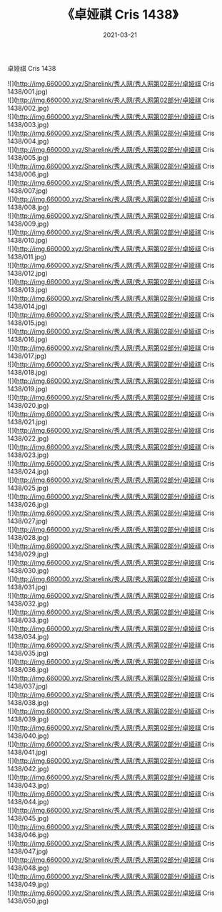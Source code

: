 ﻿---
layout: post
title:  《卓娅祺 Cris 1438》
date:   2021-03-21
img: http://img.660000.xyz/Sharelink/秀人网/秀人网第02部分/卓娅祺 Cris 1438/000.jpg
categories: [美女, 清纯, 唯美]
---

卓娅祺 Cris 1438

  ![](http://img.660000.xyz/Sharelink/秀人网/秀人网第02部分/卓娅祺 Cris 1438/001.jpg) <br> ![](http://img.660000.xyz/Sharelink/秀人网/秀人网第02部分/卓娅祺 Cris 1438/002.jpg) <br> ![](http://img.660000.xyz/Sharelink/秀人网/秀人网第02部分/卓娅祺 Cris 1438/003.jpg) <br> ![](http://img.660000.xyz/Sharelink/秀人网/秀人网第02部分/卓娅祺 Cris 1438/004.jpg) <br> ![](http://img.660000.xyz/Sharelink/秀人网/秀人网第02部分/卓娅祺 Cris 1438/005.jpg) <br> ![](http://img.660000.xyz/Sharelink/秀人网/秀人网第02部分/卓娅祺 Cris 1438/006.jpg) <br> ![](http://img.660000.xyz/Sharelink/秀人网/秀人网第02部分/卓娅祺 Cris 1438/007.jpg) <br> ![](http://img.660000.xyz/Sharelink/秀人网/秀人网第02部分/卓娅祺 Cris 1438/008.jpg) <br> ![](http://img.660000.xyz/Sharelink/秀人网/秀人网第02部分/卓娅祺 Cris 1438/009.jpg) <br> ![](http://img.660000.xyz/Sharelink/秀人网/秀人网第02部分/卓娅祺 Cris 1438/010.jpg) <br> ![](http://img.660000.xyz/Sharelink/秀人网/秀人网第02部分/卓娅祺 Cris 1438/011.jpg) <br> ![](http://img.660000.xyz/Sharelink/秀人网/秀人网第02部分/卓娅祺 Cris 1438/012.jpg) <br> ![](http://img.660000.xyz/Sharelink/秀人网/秀人网第02部分/卓娅祺 Cris 1438/013.jpg) <br> ![](http://img.660000.xyz/Sharelink/秀人网/秀人网第02部分/卓娅祺 Cris 1438/014.jpg) <br> ![](http://img.660000.xyz/Sharelink/秀人网/秀人网第02部分/卓娅祺 Cris 1438/015.jpg) <br> ![](http://img.660000.xyz/Sharelink/秀人网/秀人网第02部分/卓娅祺 Cris 1438/016.jpg) <br> ![](http://img.660000.xyz/Sharelink/秀人网/秀人网第02部分/卓娅祺 Cris 1438/017.jpg) <br> ![](http://img.660000.xyz/Sharelink/秀人网/秀人网第02部分/卓娅祺 Cris 1438/018.jpg) <br> ![](http://img.660000.xyz/Sharelink/秀人网/秀人网第02部分/卓娅祺 Cris 1438/019.jpg) <br> ![](http://img.660000.xyz/Sharelink/秀人网/秀人网第02部分/卓娅祺 Cris 1438/020.jpg) <br> ![](http://img.660000.xyz/Sharelink/秀人网/秀人网第02部分/卓娅祺 Cris 1438/021.jpg) <br> ![](http://img.660000.xyz/Sharelink/秀人网/秀人网第02部分/卓娅祺 Cris 1438/022.jpg) <br> ![](http://img.660000.xyz/Sharelink/秀人网/秀人网第02部分/卓娅祺 Cris 1438/023.jpg) <br> ![](http://img.660000.xyz/Sharelink/秀人网/秀人网第02部分/卓娅祺 Cris 1438/024.jpg) <br> ![](http://img.660000.xyz/Sharelink/秀人网/秀人网第02部分/卓娅祺 Cris 1438/025.jpg) <br> ![](http://img.660000.xyz/Sharelink/秀人网/秀人网第02部分/卓娅祺 Cris 1438/026.jpg) <br> ![](http://img.660000.xyz/Sharelink/秀人网/秀人网第02部分/卓娅祺 Cris 1438/027.jpg) <br> ![](http://img.660000.xyz/Sharelink/秀人网/秀人网第02部分/卓娅祺 Cris 1438/028.jpg) <br> ![](http://img.660000.xyz/Sharelink/秀人网/秀人网第02部分/卓娅祺 Cris 1438/029.jpg) <br> ![](http://img.660000.xyz/Sharelink/秀人网/秀人网第02部分/卓娅祺 Cris 1438/030.jpg) <br> ![](http://img.660000.xyz/Sharelink/秀人网/秀人网第02部分/卓娅祺 Cris 1438/031.jpg) <br> ![](http://img.660000.xyz/Sharelink/秀人网/秀人网第02部分/卓娅祺 Cris 1438/032.jpg) <br> ![](http://img.660000.xyz/Sharelink/秀人网/秀人网第02部分/卓娅祺 Cris 1438/033.jpg) <br> ![](http://img.660000.xyz/Sharelink/秀人网/秀人网第02部分/卓娅祺 Cris 1438/034.jpg) <br> ![](http://img.660000.xyz/Sharelink/秀人网/秀人网第02部分/卓娅祺 Cris 1438/035.jpg) <br> ![](http://img.660000.xyz/Sharelink/秀人网/秀人网第02部分/卓娅祺 Cris 1438/036.jpg) <br> ![](http://img.660000.xyz/Sharelink/秀人网/秀人网第02部分/卓娅祺 Cris 1438/037.jpg) <br> ![](http://img.660000.xyz/Sharelink/秀人网/秀人网第02部分/卓娅祺 Cris 1438/038.jpg) <br> ![](http://img.660000.xyz/Sharelink/秀人网/秀人网第02部分/卓娅祺 Cris 1438/039.jpg) <br> ![](http://img.660000.xyz/Sharelink/秀人网/秀人网第02部分/卓娅祺 Cris 1438/040.jpg) <br> ![](http://img.660000.xyz/Sharelink/秀人网/秀人网第02部分/卓娅祺 Cris 1438/041.jpg) <br> ![](http://img.660000.xyz/Sharelink/秀人网/秀人网第02部分/卓娅祺 Cris 1438/042.jpg) <br> ![](http://img.660000.xyz/Sharelink/秀人网/秀人网第02部分/卓娅祺 Cris 1438/043.jpg) <br> ![](http://img.660000.xyz/Sharelink/秀人网/秀人网第02部分/卓娅祺 Cris 1438/044.jpg) <br> ![](http://img.660000.xyz/Sharelink/秀人网/秀人网第02部分/卓娅祺 Cris 1438/045.jpg) <br> ![](http://img.660000.xyz/Sharelink/秀人网/秀人网第02部分/卓娅祺 Cris 1438/046.jpg) <br> ![](http://img.660000.xyz/Sharelink/秀人网/秀人网第02部分/卓娅祺 Cris 1438/047.jpg) <br> ![](http://img.660000.xyz/Sharelink/秀人网/秀人网第02部分/卓娅祺 Cris 1438/048.jpg) <br> ![](http://img.660000.xyz/Sharelink/秀人网/秀人网第02部分/卓娅祺 Cris 1438/049.jpg) <br> ![](http://img.660000.xyz/Sharelink/秀人网/秀人网第02部分/卓娅祺 Cris 1438/050.jpg) <br>